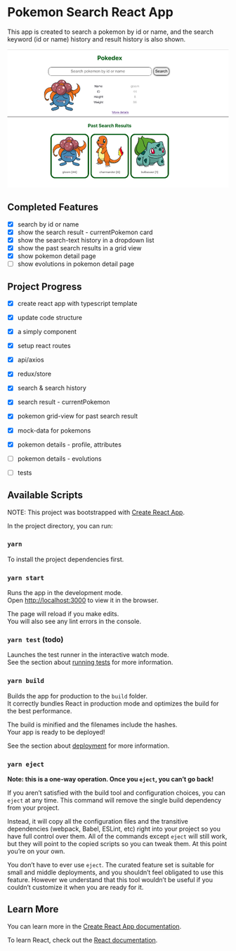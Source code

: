 # Pokemon Search React App

This app is created to search a pokemon by id or name, and the search keyword (id or name) history and result history is also shown.

![pokedex landing-page](/src/assets/image.png)

## Completed Features
- [x] search by id or name
- [x] show the search result - currentPokemon card
- [x] show the search-text history in a dropdown list
- [x] show the past search results in a grid view
- [x] show pokemon detail page
- [ ] show evolutions in pokemon detail page

## Project Progress
- [x] create react app with typescript template 
- [x] update code structure 
- [x] a simply component 
- [x] setup react routes
- [x] api/axios
- [x] redux/store
- [x] search & search history
- [x] search result - currentPokemon
- [x] pokemon grid-view for past search result 
- [x] mock-data for pokemons
- [x] pokemon details - profile, attributes
- [ ] pokemon details - evolutions
- [ ] tests 


## Available Scripts

NOTE: This project was bootstrapped with [Create React App](https://github.com/facebook/create-react-app).


In the project directory, you can run:

### `yarn`
To install the project dependencies first.

### `yarn start`

Runs the app in the development mode.\
Open [http://localhost:3000](http://localhost:3000) to view it in the browser.

The page will reload if you make edits.\
You will also see any lint errors in the console.

### `yarn test` (todo)

Launches the test runner in the interactive watch mode.\
See the section about [running tests](https://facebook.github.io/create-react-app/docs/running-tests) for more information.

### `yarn build`

Builds the app for production to the `build` folder.\
It correctly bundles React in production mode and optimizes the build for the best performance.

The build is minified and the filenames include the hashes.\
Your app is ready to be deployed!

See the section about [deployment](https://facebook.github.io/create-react-app/docs/deployment) for more information.

### `yarn eject`

**Note: this is a one-way operation. Once you `eject`, you can’t go back!**

If you aren’t satisfied with the build tool and configuration choices, you can `eject` at any time. This command will remove the single build dependency from your project.

Instead, it will copy all the configuration files and the transitive dependencies (webpack, Babel, ESLint, etc) right into your project so you have full control over them. All of the commands except `eject` will still work, but they will point to the copied scripts so you can tweak them. At this point you’re on your own.

You don’t have to ever use `eject`. The curated feature set is suitable for small and middle deployments, and you shouldn’t feel obligated to use this feature. However we understand that this tool wouldn’t be useful if you couldn’t customize it when you are ready for it.

## Learn More

You can learn more in the [Create React App documentation](https://facebook.github.io/create-react-app/docs/getting-started).

To learn React, check out the [React documentation](https://reactjs.org/).
